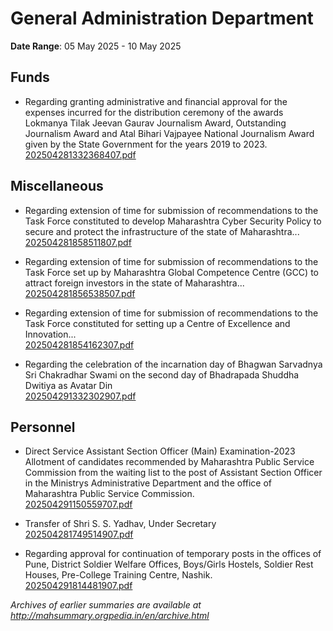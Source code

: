 # General Administration Department

**Date Range**: 05 May 2025 - 10 May 2025


## Funds
- Regarding granting administrative and financial approval for the expenses incurred for the distribution ceremony of the awards Lokmanya Tilak Jeevan Gaurav Journalism Award, Outstanding Journalism Award and Atal Bihari Vajpayee National Journalism Award given by the State Government for the years 2019 to 2023.\
  [202504281332368407.pdf](https://gr.maharashtra.gov.in/Site/Upload/Government%20Resolutions/English/202504281332368407.pdf)

## Miscellaneous
- Regarding extension of time for submission of recommendations to the Task Force constituted to develop Maharashtra Cyber Security Policy to secure and protect the infrastructure of the state of Maharashtra...\
  [202504281858511807.pdf](https://gr.maharashtra.gov.in/Site/Upload/Government%20Resolutions/English/202504281858511807.pdf)

- Regarding extension of time for submission of recommendations to the Task Force set up by Maharashtra Global Competence Centre (GCC) to attract foreign investors in the state of Maharashtra...\
  [202504281856538507.pdf](https://gr.maharashtra.gov.in/Site/Upload/Government%20Resolutions/English/202504281856538507.pdf)

- Regarding extension of time for submission of recommendations to the Task Force constituted for setting up a Centre of Excellence and Innovation...\
  [202504281854162307.pdf](https://gr.maharashtra.gov.in/Site/Upload/Government%20Resolutions/English/202504281854162307.pdf)

- Regarding the celebration of the incarnation day of Bhagwan Sarvadnya Sri Chakradhar Swami on the second day of Bhadrapada Shuddha Dwitiya as Avatar Din\
  [202504291332302907.pdf](https://gr.maharashtra.gov.in/Site/Upload/Government%20Resolutions/English/202504291332302907.pdf)

## Personnel
- Direct Service Assistant Section Officer (Main) Examination-2023 Allotment of candidates recommended by Maharashtra Public Service Commission from the waiting list to the post of Assistant Section Officer in the Ministrys Administrative Department and the office of Maharashtra Public Service Commission.\
  [202504291150559707.pdf](https://gr.maharashtra.gov.in/Site/Upload/Government%20Resolutions/English/202504291150559707....pdf)

- Transfer of Shri S. S. Yadhav, Under Secretary\
  [202504281749514907.pdf](https://gr.maharashtra.gov.in/Site/Upload/Government%20Resolutions/English/202504281749514907.pdf)

- Regarding approval for continuation of temporary posts in the offices of Pune, District Soldier Welfare Offices, Boys/Girls Hostels, Soldier Rest Houses, Pre-College Training Centre, Nashik.\
  [202504291814481907.pdf](https://gr.maharashtra.gov.in/Site/Upload/Government%20Resolutions/English/202504291814481907.pdf)


*Archives of earlier summaries are available at http://mahsummary.orgpedia.in/en/archive.html*